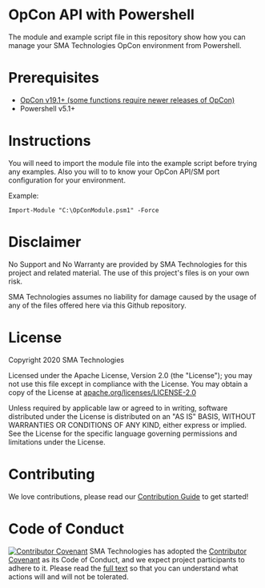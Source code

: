 # OpCon API with Powershell
The module and example script file in this repository show how you can manage your SMA Technologies OpCon environment from Powershell.

# Prerequisites
* <a href url="https://www.smatechnologies.com">OpCon v19.1+ (some functions require newer releases of OpCon)</a>
* Powershell v5.1+

# Instructions
You will need to import the module file into the example script before trying any examples.  Also you will to to know your OpCon API/SM port configuration for your environment.

Example:
```
Import-Module "C:\OpConModule.psm1" -Force
```

# Disclaimer
No Support and No Warranty are provided by SMA Technologies for this project and related material. The use of this project's files is on your own risk.

SMA Technologies assumes no liability for damage caused by the usage of any of the files offered here via this Github repository.

# License
Copyright 2020 SMA Technologies

Licensed under the Apache License, Version 2.0 (the "License");
you may not use this file except in compliance with the License.
You may obtain a copy of the License at [apache.org/licenses/LICENSE-2.0](http://www.apache.org/licenses/LICENSE-2.0)

Unless required by applicable law or agreed to in writing, software
distributed under the License is distributed on an "AS IS" BASIS,
WITHOUT WARRANTIES OR CONDITIONS OF ANY KIND, either express or implied.
See the License for the specific language governing permissions and
limitations under the License.

# Contributing
We love contributions, please read our [Contribution Guide](CONTRIBUTING.md) to get started!

# Code of Conduct
[![Contributor Covenant](https://img.shields.io/badge/Contributor%20Covenant-v2.0%20adopted-ff69b4.svg)](code-of-conduct.md)
SMA Technologies has adopted the [Contributor Covenant](CODE_OF_CONDUCT.md) as its Code of Conduct, and we expect project participants to adhere to it. Please read the [full text](CODE_OF_CONDUCT.md) so that you can understand what actions will and will not be tolerated.
